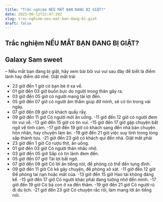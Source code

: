 ```yaml
---
title: "Trắc nghiệm NẾU MẮT BẠN ĐANG BỊ GIẬT?"
date: 2025-06-12T22:47:29Z
slug: trac-nghiem-neu-mat-ban-dang-bi-giat
draft: false
---
```


## Trắc nghiệm NẾU MẮT BẠN ĐANG BỊ GIẬT?

## Galaxy Sam sweet

– Nếu mắt bạn đang bị giật, hãy xem bài bói vui vui sau đây để biết là điềm lành hay điềm dữ nhé.
Giật mắt trái
- 23 giờ đến 1 giờ có bạn bè ở xa về.
- 01 giờ đến 03 giờ buồn bực do người trong thân gây ra.
- 03 giờ đến 05 giờ có người mang tài lợi đến.
- 05 giờ đến 07 giờ có người âm thầm giúp đỡ mình, sẽ có tin trong vài ngày.
- 07 giờ đến 09 giờ có khách quấy rầy.
- 09 giờ đến 11 giờ Có người mời ăn uống.
-11 giờ đến 12 giờ có người đem tin vui về.
-13 giờ đến 15 giờ có tin vui.
-15 giờ đến 17 giờ gặp chuyện bất ngờ về tình cảm.
-17 giờ đến 19 giờ có khách sang đến nhà bàn chuyện hôn nhân, hay chuyện làm ăn.
-19 giờ đến 21 giờ việc suy tính trong lòng sắp thành tựu.
-21 giờ đến 23 giờ có khách quí đến nhà.
Giật mắt phải
- 23 giờ đến 1 giờ Có rượu thịt, ăn uống.
- 01 giờ đến 03 giờ Có người thân nhắc nhở.
- 03 giờ đến 05 giờ Sắp có tin lành đem đến.
- 05 giờ đến 07 giờ Tài lợi bất ngờ.
- 07 giờ đến 09 giờ Có lời ăn tiếng nói, đề phòng có thể đến tụng đình.
- 09 giờ đến 11 giờ Có kẻ gây chuyện, đề phòng xô xát.
-11 giờ đến 12 giờ Đề phòng tai nạn hoặc mất của.
-13 giờ đến 15 giờ Hao tài không đáng kể.
-15 giờ đến 17 giờ Có người khác phái đang tưởng nhớ đến mình.
-17 giờ đến 19 giờ Có bà con ở xa đến thăm.
-19 giờ đến 21 giờ Có người rủ đi du lịch.
-21 giờ đến 23 giờ Có chuyện rắc rối, làm mang lời ăn tiếng nói.